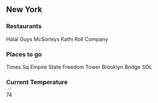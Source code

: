 ## New York 

### Restaurants
Halal Guys
McSorleys
Kathi Roll Company

### Places to go 
Times Sq
Empire State
Freedom Tower
Brooklyn Bridge
SOL

### Current Temperature
74